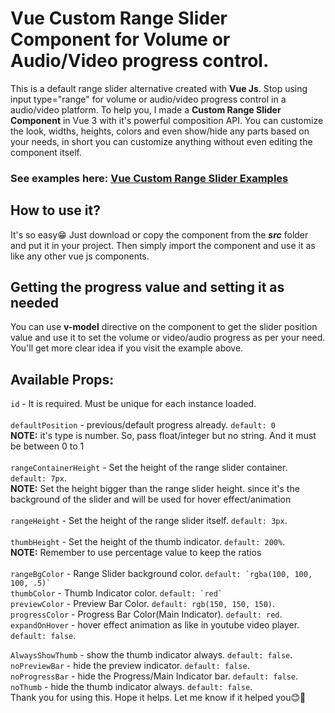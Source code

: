 # Vue Custom Range Slider Component for Volume or Audio/Video progress control.
This is a default range slider alternative created with **Vue Js**. Stop using input type="range" for volume or audio/video progress control in a audio/video platform. 
To help you, I made a **Custom Range Slider Component** in Vue 3 with 
it's powerful composition API. You can customize the look, widths, heights, colors and even show/hide any parts based on your needs, in short you can customize anything
without even editing the component itself.

### See examples here: [Vue Custom Range Slider Examples](https://stackblitz.com/edit/vue-custom-range-slider-example)

## How to use it?

It's so easy😁 Just download or copy the component from the ***src*** folder and put it in your project. Then simply import the component and use it as like any other vue js components. 

## Getting the progress value and setting it as needed

You can use **v-model** directive on the component
to get the slider position value and use it to set the volume or video/audio progress as per your need. You'll get more clear idea if you visit the example above.

## Available Props:
```id``` - It is required. Must be unique for each instance loaded. <br><br>
```defaultPosition``` - previous/default progress already. ```default: 0``` <br> **NOTE:** it's type is number. So, pass float/integer but no string. And it must be between 0 to 1<br><br>
```rangeContainerHeight``` - Set the height of the range slider container. ``default: 7px``.
<br>**NOTE:** Set the height bigger than the range slider height. since it's the background of the slider and will be used for hover effect/animation<br><br>
```rangeHeight``` - Set the height of the range slider itself. ``default: 3px``.<br><br>
```thumbHeight``` - Set the height of the thumb indicator. ``default: 200%``.<br>
**NOTE:** Remember to use percentage value to keep the ratios<br><br>
```rangeBgColor``` - Range Slider background color. ``default: `rgba(100, 100, 100, .5)` ``<br>
```thumbColor``` - Thumb Indicator color. ``default: `red` ``<br>
```previewColor``` - Preview Bar Color. ``default: rgb(150, 150, 150)``.<br>
```progressColor``` - Progress Bar Color(Main Indicator). ``default: red``.<br>
```expandOnHover``` - hover effect animation as like in youtube video player. ``default: false``.<br>

```AlwaysShowThumb``` - show the thumb indicator always. ``default: false``.<br>
```noPreviewBar``` - hide the preview indicator. ``default: false``.<br>
```noProgressBar``` - hide the Progress/Main Indicator bar. ``default: false``.<br>
```noThumb``` - hide the thumb indicator always. ``default: false``.<br>
Thank you for using this. Hope it helps. Let me know if it helped you😊💖
